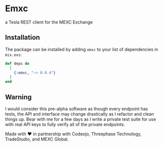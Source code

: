 # Emxc

a Tesla REST client for the MEXC Exchange

## Installation

The package can be installed by adding `emxc` to your list of dependencies in `mix.exs`:

```elixir
def deps do
  [
    {:emxc, "~> 0.0.4"}
  ]
end
```

## Warning
I would consider this pre-alpha software as though every endpoint has tests, the API and interface may change drastically as I refactor and clean things up.
Bear with me for a few days as I write a private test suite for use with real API keys to fully verify all of the private endpoints.

Made with ❤️ in partnership with Codeojo, Threephase Technology, TradeStudio, and MEXC Global.
